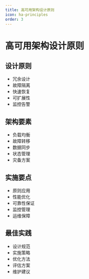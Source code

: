 ```yaml
---
title: 高可用架构设计原则
icon: ha-principles
order: 3
---
```


# 高可用架构设计原则

## 设计原则
- 冗余设计
- 故障隔离
- 快速恢复
- 可扩展性
- 监控告警

## 架构要素
- 负载均衡
- 故障转移
- 数据同步
- 状态管理
- 灾备方案

## 实施要点
- 原则应用
- 性能优化
- 可靠性保证
- 监控管理
- 运维保障

## 最佳实践
- 设计规范
- 实施策略
- 优化方法
- 评估方案
- 维护建议
